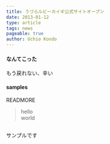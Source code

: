 ```yaml
---
title: うづらルビーカイギ公式サイトオープン
date: 2013-01-12
type: article
tags: news
pageable: true
author: Uchio Kondo
---
```


#### なんてこった

もう戻れない、辛い

#### samples

READMORE

> hello  
> world

<div class="row">
	<div class="twelve columns">
		<div class="panel">
		<p>サンプルです</p>
		</div>
	</div>
</div>
